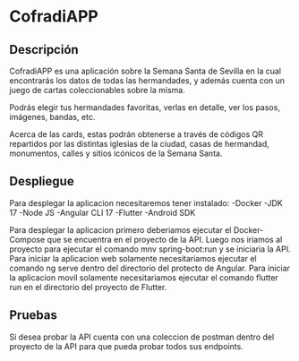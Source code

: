 # CofradiAPP

## Descripción

CofradiAPP es una aplicación sobre la Semana Santa de Sevilla en la cual encontrarás los
datos de todas las hermandades, y además cuenta con un juego de cartas coleccionables
sobre la misma.

Podrás elegir tus hermandades favoritas, verlas en detalle, ver los pasos, imágenes,
bandas, etc.

Acerca de las cards, estas podrán obtenerse a través de códigos QR repartidos por las
distintas iglesias de la ciudad, casas de hermandad, monumentos, calles y sitios icónicos de
la Semana Santa.

## Despliegue

Para desplegar la aplicacion necesitaremos tener instalado:
-Docker
-JDK 17
-Node JS
-Angular CLI 17
-Flutter
-Android SDK

Para desplegar la aplicacion primero deberiamos ejecutar el Docker-Compose que se encuentra en el proyecto de la API.
Luego nos iriamos al proyecto para ejecutar el comando mnv spring-boot:run y se iniciaria la API.
Para iniciar la aplicacion web solamente necesitariamos ejecutar el comando ng serve dentro del directorio del protecto de Angular.
Para iniciar la aplicacion movil solamente necesitariamos ejecutar el comando flutter run en el directorio del proyecto de Flutter.

## Pruebas

Si desea probar la API cuenta con una coleccion de postman dentro del proyecto de la API para que pueda probar todos sus endpoints.
